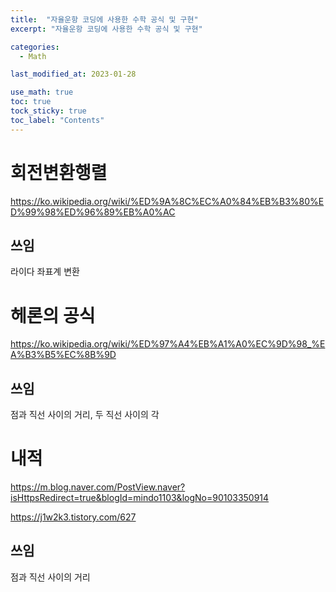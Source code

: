 ```yaml
---
title:  "자율운항 코딩에 사용한 수학 공식 및 구현"
excerpt: "자율운항 코딩에 사용한 수학 공식 및 구현"

categories:
  - Math

last_modified_at: 2023-01-28

use_math: true
toc: true
tock_sticky: true
toc_label: "Contents"
---
```


# 회전변환행렬
https://ko.wikipedia.org/wiki/%ED%9A%8C%EC%A0%84%EB%B3%80%ED%99%98%ED%96%89%EB%A0%AC

## 쓰임
라이다 좌표계 변환

# 헤론의 공식
https://ko.wikipedia.org/wiki/%ED%97%A4%EB%A1%A0%EC%9D%98_%EA%B3%B5%EC%8B%9D

## 쓰임
점과 직선 사이의 거리, 두 직선 사이의 각

# 내적
https://m.blog.naver.com/PostView.naver?isHttpsRedirect=true&blogId=mindo1103&logNo=90103350914

https://j1w2k3.tistory.com/627

## 쓰임
점과 직선 사이의 거리